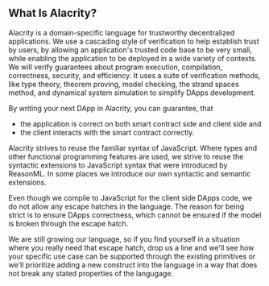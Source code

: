 [//]: # (title: What & Why)

## What Is Alacrity?

Alacrity is a domain-specific language for trustworthy decentralized applications.
We use a cascading style of verification to help establish trust by users,
by allowing an application's trusted code base to be very small,
while enabling the application to be deployed in a wide variety of contexts.
We will verify guarantees about program execution, compilation, correctness, security, and efficiency.
It uses a suite of verification methods, like
type theory, theorem proving, model checking, the strand spaces method, and
dynamical system simulation to simplify DApps development.

By writing your next DApp in Alacrity, you can guarantee, that
  - the application is correct on both smart contract side and client side and
  - the client interacts with the smart contract correctly.

Alacrity strives to reuse the familiar syntax of JavaScript.
Where types and other functional programming features are used, we strive to reuse
the syntactic extensions to JavaScript syntax that were introduced by ReasonML.
In some places we introduce our own syntactic and semantic extensions.

Even though we compile to JavaScript for the client side DApps code,
we do not allow any escape hatches in the language.
The reason for being strict is to ensure DApps correctness,
which cannot be ensured if the model is broken through the escape hatch.

We are still growing our language, so if you find yourself in a situation
where you really need that escape hatch, drop us a line
and we'll see how your specific use case can be supported through the existing primitives
or we'll prioritize adding a new construct into the language
in a way that does not break any stated properties of the langugage.
